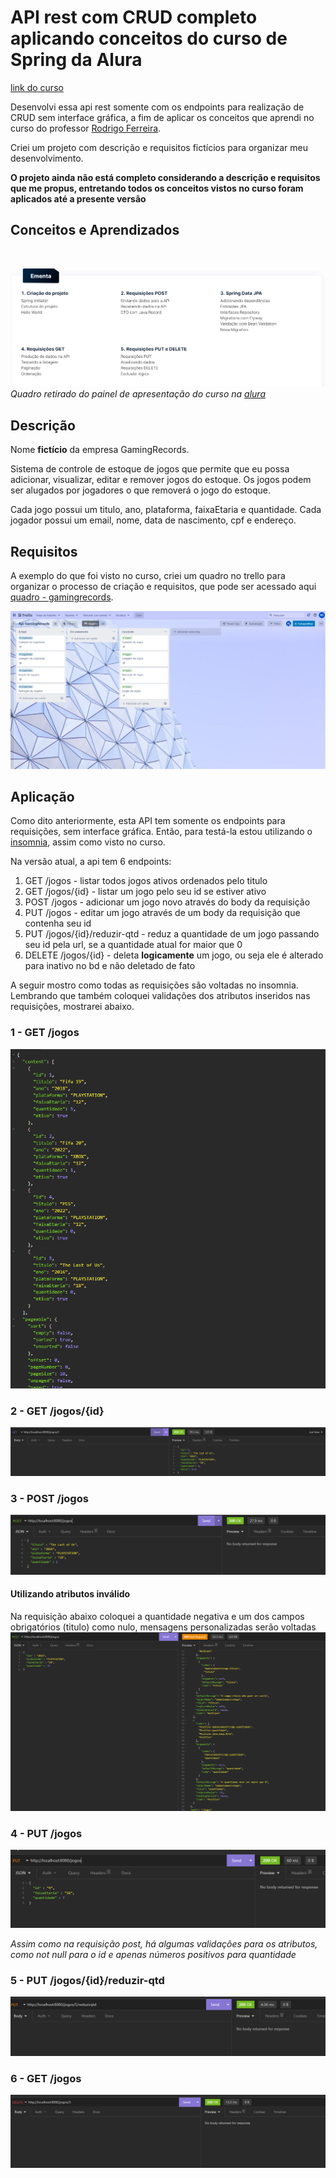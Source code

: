# API rest com CRUD completo aplicando conceitos do curso de Spring da Alura 

[link do curso](https://www.alura.com.br/curso-online-spring-boot-3-desenvolva-api-rest-java)

Desenvolvi essa api rest somente com os endpoints para realização de CRUD sem interface gráfica, a fim de aplicar os conceitos que aprendi no curso do professor [Rodrigo Ferreira](https://www.linkedin.com/in/rcaneppele/).

Criei um projeto com descrição e requisitos fictícios para organizar meu desenvolvimento.

**O projeto ainda não está completo considerando a descrição e requisitos que me propus, entretando todos os conceitos vistos no curso foram aplicados até a presente versão**

## Conceitos e Aprendizados
<br>

![Lista de aprendizados visto no curso](./readmeImgs/aprendizados.png)
*Quadro retirado do painel de apresentação do curso na [alura](https://www.alura.com.br/curso-online-spring-boot-3-desenvolva-api-rest-java)*

## Descrição
Nome **fictício** da empresa GamingRecords.

Sistema de controle de estoque de jogos que permite que eu possa adicionar, visualizar, editar e remover jogos do estoque. Os jogos podem ser alugados por jogadores o que removerá o jogo do estoque.

Cada jogo possui um titulo, ano, plataforma, faixaEtaria e quantidade.
Cada jogador possui um email, nome, data de nascimento, cpf e endereço.

## Requisitos

A exemplo do que foi visto no curso, criei um quadro no trello para organizar o processo de criação e requisitos, que pode ser acessado aqui [quadro - gamingrecords](https://trello.com/b/nn5rTDqG/api-gamingrecords).

![Quadro do trello](./readmeImgs/quadroTrello.png)


## Aplicação

Como dito anteriormente, esta API tem somente os endpoints para requisições, sem interface gráfica. Então, para testá-la estou utilizando o [insomnia](https://insomnia.rest/download), assim como visto no curso.

Na versão atual, a api tem 6 endpoints:
1. GET /jogos - listar todos jogos ativos ordenados pelo titulo
2. GET /jogos/{id} - listar um jogo pelo seu id se estiver ativo
3. POST /jogos - adicionar um jogo novo através do body da requisição
4. PUT /jogos - editar um jogo através de um body da requisição que contenha seu id
5. PUT /jogos/{id}/reduzir-qtd - reduz a quantidade de um jogo passando seu id pela url, se a quantidade atual for maior que 0
6. DELETE /jogos/{id} - deleta **logicamente** um jogo, ou seja ele é alterado para inativo no bd e não deletado de fato

A seguir mostro como todas as requisições são voltadas no insomnia. Lembrando que também coloquei validações dos atributos inseridos nas requisições, mostrarei abaixo.


### 1 - GET /jogos
![Requisição get /jogos](./readmeImgs/requisicaoGetJogospng.png)


### 2 - GET /jogos/{id}
![Requisição get /jogos/{id}](./readmeImgs/requisicaoGetJogosId.png)


### 3 - POST /jogos 
![Requisição post /jogos](./readmeImgs/requisicaoPost.png)

#### **Utilizando atributos inválido**
Na requisição abaixo coloquei a quantidade negativa e um dos campos obrigatórios (titulo) como nulo, mensagens personalizadas serão voltadas
![Requisicao post com erro](./readmeImgs/requisicaoPostComErro.png)


### 4 - PUT /jogos
![Requisição put /jogos](./readmeImgs/requisicaoPut.png)

*Assim como na requisição post, há algumas validações para os atributos, como not null para o id e apenas números positivos para quantidade*

### 5 - PUT /jogos/{id}/reduzir-qtd
![Requisição get /jogos](./readmeImgs/requisicaoPutReduzirQtd.png)

### 6 - GET /jogos
![Requisição get /jogos](./readmeImgs/requisicaoDelete.png)



